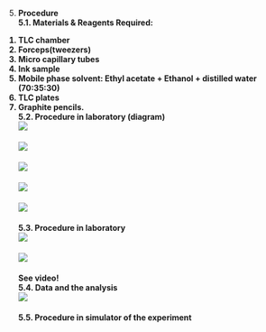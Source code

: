 5. <b>Procedure<b> </br>
<b>5.1. Materials & Reagents Required: <b></br>
1)	TLC chamber </br>
2)	Forceps(tweezers)</br>
3)	Micro capillary tubes</br>
4)	Ink sample </br>
5)	Mobile phase solvent: Ethyl acetate + Ethanol + distilled water (70:35:30)</br>
6)	TLC plates</br>
7)	Graphite pencils.</br>
<b>5.2. Procedure in laboratory (diagram)<b></br>
<Img src ="image/(2.png)"><br><br>
<Img src ="image/(3.png)"><br><br>
<Img src ="image/(4.png)"><br><br>
<Img src ="image/(5.png)"><br><br>
<Img src ="image/(6.png)"><br><br>
<b>5.3. Procedure in laboratory<b></br>
<Img src ="image/(7.jpg)"><br><br>
<Img src ="image/(8.jpg)"><br><br>
See video! </br>
<b>5.4. Data and the analysis<b></br>
<Img src ="image/(9.png)"><br><br>
5.5. Procedure in simulator of the experiment</br>